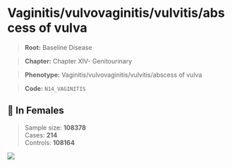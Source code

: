 # Vaginitis/vulvovaginitis/vulvitis/abscess of vulva

> **Root:** Baseline Disease  

> **Chapter:** Chapter XIV- Genitourinary  

> **Phenotype:** Vaginitis/vulvovaginitis/vulvitis/abscess of vulva  

> **Code:** `N14_VAGINITIS`

## 👩 In Females  
> Sample size: **108378**  
> Cases: **214**  
> Controls: **108164**
<img src="/Disease/Figures/ALL/Baseline/N14_VAGINITIS.png"/>
<CsvTable src="/Disease/Data/ALL/Baseline/LG_N14_VAGINITIS.csv" label="🔍 View full results" />
